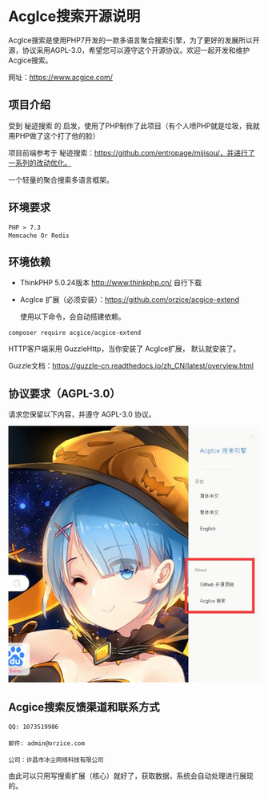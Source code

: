 # AcgIce搜索开源说明

AcgIce搜索是使用PHP7开发的一款多语言聚合搜索引擎，为了更好的发展所以开源，协议采用AGPL-3.0，希望您可以遵守这个开源协议。欢迎一起开发和维护Acgice搜索。

网址：https://www.acgice.com/



## 项目介绍

受到 秘迹搜索 的 启发，使用了PHP制作了此项目（有个人喷PHP就是垃圾，我就用PHP做了这个打了他的脸）

项目前端参考于 秘迹搜索：https://github.com/entropage/mijisou/，并进行了一系列的改动优化。

一个轻量的聚合搜索多语言框架。



## 环境要求

```
PHP > 7.3
Memcache Or Redis
```

## 环境依赖

- ThinkPHP 5.0.24版本 http://www.thinkphp.cn/  自行下载

- AcgIce 扩展（必须安装）：https://github.com/orzice/acgice-extend  

  使用以下命令，会自动搭建依赖。

```
composer require acgice/acgice-extend
```



HTTP客户端采用 GuzzleHttp，当你安装了 AcgIce扩展， 默认就安装了。

Guzzle文档：https://guzzle-cn.readthedocs.io/zh_CN/latest/overview.html



## 协议要求（AGPL-3.0）

请求您保留以下内容，并遵守 AGPL-3.0 协议。

![1](1.jpg)



## Acgice搜索反馈渠道和联系方式

```
QQ: 1073519986 

邮件: admin@orzice.com

公司：许昌市冰尘网络科技有限公司
```



由此可以只用写搜索扩展（核心）就好了，获取数据，系统会自动处理进行展现的。